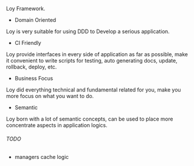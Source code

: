 Loy Framework.

- Domain Oriented

Loy is very suitable for using DDD to Develop a serious application.

- CI Friendly

Loy provide interfaces in every side of application as far as possible, make it convenient to write scripts for testing, auto generating docs, update, rollback, deploy, etc.

- Business Focus

Loy did everything technical and fundamental related for you, make you more focus on what you want to do.

- Semantic

Loy born with a lot of semantic concepts, can be used to place more concentrate aspects in application logics.

###### TODO

- managers cache logic